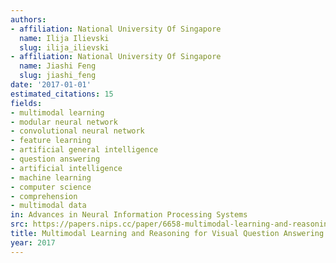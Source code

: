 ```yaml
---
authors:
- affiliation: National University Of Singapore
  name: Ilija Ilievski
  slug: ilija_ilievski
- affiliation: National University Of Singapore
  name: Jiashi Feng
  slug: jiashi_feng
date: '2017-01-01'
estimated_citations: 15
fields:
- multimodal learning
- modular neural network
- convolutional neural network
- feature learning
- artificial general intelligence
- question answering
- artificial intelligence
- machine learning
- computer science
- comprehension
- multimodal data
in: Advances in Neural Information Processing Systems
src: https://papers.nips.cc/paper/6658-multimodal-learning-and-reasoning-for-visual-question-answering.pdf
title: Multimodal Learning and Reasoning for Visual Question Answering
year: 2017
---
```

